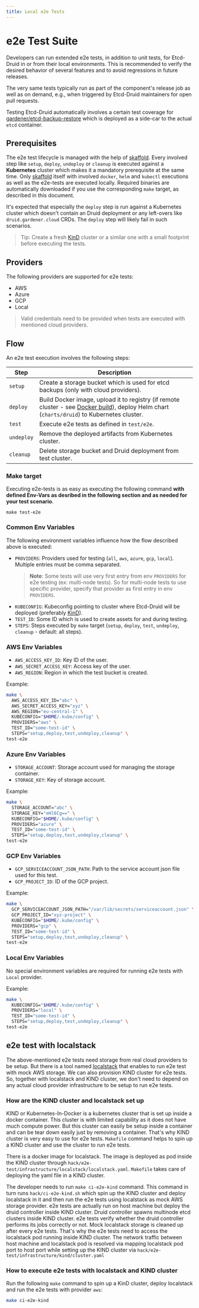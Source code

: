 ```yaml
---
title: Local e2e Tests
---
```


# e2e Test Suite

Developers can run extended e2e tests, in addition to unit tests, for Etcd-Druid in or from 
their local environments. This is recommended to verify the desired behavior of several features
and to avoid regressions in future releases.

The very same tests typically run as part of the component's release job as well as on demand, e.g.,
when triggered by Etcd-Druid maintainers for open pull requests.

Testing Etcd-Druid automatically involves a certain test coverage for [gardener/etcd-backup-restore](https://github.com/gardener/etcd-backup-restore/)
which is deployed as a side-car to the actual `etcd` container.

## Prerequisites

The e2e test lifecycle is managed with the help of [skaffold](https://skaffold.dev/). Every involved step like `setup`,
`deploy`, `undeploy` or `cleanup` is executed against a **Kubernetes** cluster which makes it a mandatory prerequisite at the same time.
Only [skaffold](https://skaffold.dev/) itself with involved `docker`, `helm` and `kubectl` executions as well as 
the e2e-tests are executed locally. Required binaries are automatically downloaded if you use the corresponding `make` target,
as described in this document.

It's expected that especially the `deploy` step is run against a Kubernetes cluster which doesn't contain an Druid deployment or any left-overs like `druid.gardener.cloud` CRDs.
The `deploy` step will likely fail in such scenarios.

> Tip: Create a fresh [KinD](https://kind.sigs.k8s.io/) cluster or a similar one with a small footprint before executing the tests. 

## Providers

The following providers are supported for e2e tests:

- AWS
- Azure
- GCP
- Local

> Valid credentials need to be provided when tests are executed with mentioned cloud providers.

## Flow

An e2e test execution involves the following steps:

| Step       | Description                                                                                                                                                                                               |
| ---------- | --------------------------------------------------------------------------------------------------------------------------------------------------------------------------------------------------------- |
| `setup`    | Create a storage bucket which is used for etcd backups (only with cloud providers).                                                                                                                       |
| `deploy`   | Build Docker image, upload it to registry (if remote cluster - see [Docker build](https://skaffold.dev/docs/pipeline-stages/builders/docker/)), deploy Helm chart (`charts/druid`) to Kubernetes cluster. |
| `test`     | Execute e2e tests as defined in `test/e2e`.                                                                                                                                                               |
| `undeploy` | Remove the deployed artifacts from Kubernetes cluster.                                                                                                                                                    |
| `cleanup`  | Delete storage bucket and Druid deployment from test cluster.                                                                                                                                             |

### Make target

Executing e2e-tests is as easy as executing the following command **with defined Env-Vars as desribed in the following
section and as needed for your test scenario**.

```shell
make test-e2e
```

### Common Env Variables

The following environment variables influence how the flow described above is executed:

- `PROVIDERS`:  Providers used for testing (`all`, `aws`, `azure`, `gcp`, `local`). Multiple entries must be comma separated. 
    > **Note**: Some tests will use very first entry from env `PROVIDERS` for e2e testing (ex: multi-node tests). So for multi-node tests to use specific provider, specify that provider as first entry in env `PROVIDERS`.
- `KUBECONFIG`: Kubeconfig pointing to cluster where Etcd-Druid will be deployed (preferably [KinD](https://kind.sigs.k8s.io)).
- `TEST_ID`:    Some ID which is used to create assets for and during testing.
- `STEPS`:      Steps executed by `make` target (`setup`, `deploy`, `test`, `undeploy`, `cleanup` - default: all steps).

### AWS Env Variables

- `AWS_ACCESS_KEY_ID`:       Key ID of the user.
- `AWS_SECRET_ACCESS_KEY`:   Access key of the user.
- `AWS_REGION`:              Region in which the test bucket is created.

Example:

```bash
make \
  AWS_ACCESS_KEY_ID="abc" \
  AWS_SECRET_ACCESS_KEY="xyz" \
  AWS_REGION="eu-central-1" \
  KUBECONFIG="$HOME/.kube/config" \
  PROVIDERS="aws" \
  TEST_ID="some-test-id" \
  STEPS="setup,deploy,test,undeploy,cleanup" \
test-e2e
```

### Azure Env Variables

- `STORAGE_ACCOUNT`:     Storage account used for managing the storage container.
- `STORAGE_KEY`:         Key of storage account.

Example:

```bash
make \
  STORAGE_ACCOUNT="abc" \
  STORAGE_KEY="eHl6Cg==" \
  KUBECONFIG="$HOME/.kube/config" \
  PROVIDERS="azure" \
  TEST_ID="some-test-id" \
  STEPS="setup,deploy,test,undeploy,cleanup" \
test-e2e
```

### GCP Env Variables

- `GCP_SERVICEACCOUNT_JSON_PATH`:      Path to the service account json file used for this test.
- `GCP_PROJECT_ID`:                    ID of the GCP project.

Example:

```bash
make \
  GCP_SERVICEACCOUNT_JSON_PATH="/var/lib/secrets/serviceaccount.json" \
  GCP_PROJECT_ID="xyz-project" \
  KUBECONFIG="$HOME/.kube/config" \
  PROVIDERS="gcp" \
  TEST_ID="some-test-id" \
  STEPS="setup,deploy,test,undeploy,cleanup" \
test-e2e
```

### Local Env Variables

No special environment variables are required for running e2e tests with `Local` provider.

Example:

```bash
make \
  KUBECONFIG="$HOME/.kube/config" \
  PROVIDERS="local" \
  TEST_ID="some-test-id" \
  STEPS="setup,deploy,test,undeploy,cleanup" \
test-e2e
```

## e2e test with localstack

The above-mentioned e2e tests need storage from real cloud providers to be setup. But there is a tool named [localstack](https://docs.localstack.cloud/user-guide/aws/s3/) that enables to run e2e test with mock AWS storage. We can also provision KIND cluster for e2e tests. So, together with localstack and KIND cluster, we don't need to depend on any actual cloud provider infrastructure to be setup to run e2e tests.

### How are the KIND cluster and localstack set up

KIND or Kubernetes-In-Docker is a kubernetes cluster that is set up inside a docker container. This cluster is with limited capability as it does not have much compute power. But this cluster can easily be setup inside a container and can be tear down easily just by removing a container. That's why KIND cluster is very easy to use for e2e tests. `Makefile` command helps to spin up a KIND cluster and use the cluster to run e2e tests.

There is a docker image for localstack. The image is deployed as pod inside the KIND cluster through `hack/e2e-test/infrastructure/localstack/localstack.yaml`. `Makefile` takes care of deploying the yaml file in a KIND cluster.

The developer needs to run `make ci-e2e-kind` command. This command in turn runs `hack/ci-e2e-kind.sh` which spin up the KIND cluster and deploy localstack in it and then run the e2e tests using localstack as mock AWS storage provider. e2e tests are actually run on host machine but deploy the druid controller inside KIND cluster. Druid controller spawns multinode etcd clusters inside KIND cluster. e2e tests verify whether the druid controller performs its jobs correctly or not. Mock localstack storage is cleaned up after every e2e tests. That's why the e2e tests need to access the localstack pod running inside KIND cluster. The network traffic between host machine and localstack pod is resolved via mapping localstack pod port to host port while setting up the KIND cluster via `hack/e2e-test/infrastructure/kind/cluster.yaml`

### How to execute e2e tests with localstack and KIND cluster

Run the following `make` command to spin up a KinD cluster, deploy localstack and run the e2e tests with provider `aws`:

```bash
make ci-e2e-kind
```
